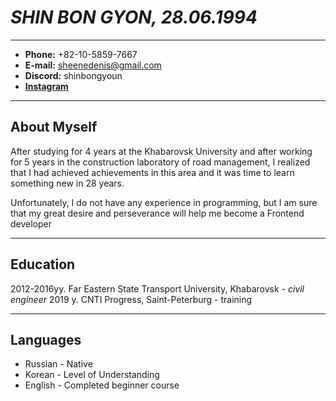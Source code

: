 # ***SHIN BON GYON, 28.06.1994***

---

* **Phone:** +82-10-5859-7667
* **E-mail:** sheenedenis@gmail.com
* **Discord:** shinbongyoun
* [**Instagram**](https://www.instagram.com/shin.bongyon/ "Instagram")

---

## **About Myself**

After studying for 4 years at the Khabarovsk University and after working for 5 years in the construction laboratory of road management, I realized that I had achieved achievements in this area and it was time to learn something new in 28 years.

Unfortunately, I do not have any experience in programming, but I am sure that my great desire and perseverance will help me become a Frontend developer

---

## **Education**

2012-2016yy. Far Eastern State Transport University, Khabarovsk - *civil engineer*
2019 y. CNTI Progress, Saint-Peterburg - training

---

## **Languages**

* Russian - Native
* Korean - Level of Understanding
* English - Completed beginner course